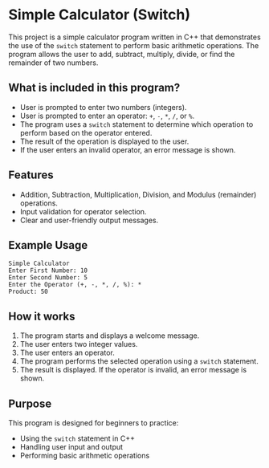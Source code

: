 # Simple Calculator (Switch)

This project is a simple calculator program written in C++ that demonstrates the use of the `switch` statement to perform basic arithmetic operations. The program allows the user to add, subtract, multiply, divide, or find the remainder of two numbers.

## What is included in this program?

- User is prompted to enter two numbers (integers).
- User is prompted to enter an operator: `+`, `-`, `*`, `/`, or `%`.
- The program uses a `switch` statement to determine which operation to perform based on the operator entered.
- The result of the operation is displayed to the user.
- If the user enters an invalid operator, an error message is shown.

## Features

- Addition, Subtraction, Multiplication, Division, and Modulus (remainder) operations.
- Input validation for operator selection.
- Clear and user-friendly output messages.

## Example Usage

```
Simple Calculator
Enter First Number: 10
Enter Second Number: 5
Enter the Operator (+, -, *, /, %): *
Product: 50
```

## How it works

1. The program starts and displays a welcome message.
2. The user enters two integer values.
3. The user enters an operator.
4. The program performs the selected operation using a `switch` statement.
5. The result is displayed. If the operator is invalid, an error message is shown.

## Purpose

This program is designed for beginners to practice:

- Using the `switch` statement in C++
- Handling user input and output
- Performing basic arithmetic operations
